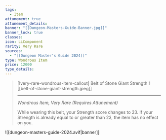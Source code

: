 ```yaml
---
tags:
  - Item
attunement: true
attunement_details: 
banner: "[[Dungeon-Masters-Guide-Banner.jpg]]"
banner_lock: true
classes: 
icon: LiComponent
rarity: Very Rare
sources:
  - "[[Dungeon Master's Guide 2024]]"
type: Wondrous Item
price: 12000
type_details:
---
```

>[!very-rare-wondrous-item-callout] Belt of Stone Giant Strength
>![[belt-of-stone-giant-strength.jpeg]]
>
>---
>*Wondrous Item, Very Rare (Requires Attunement)*
>
>While wearing this belt, your Strength score changes to 23. If your Strength is already equal to or greater than 23, the item has no effect on you.


![[dungeon-masters-guide-2024.avif|banner]]
